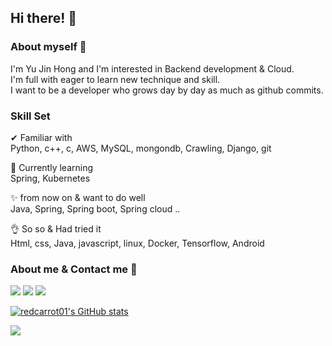 ## Hi there! 👋

### About myself 🥕

I'm Yu Jin Hong and I'm interested in Backend development & Cloud.   
I'm full with eager to learn new technique and skill.   
I want to be a developer who grows day by day as much as github commits.   


### Skill Set 

✔ Familiar with  
Python, c++, c, AWS, MySQL, mongondb, Crawling, Django, git

🙌 Currently learning   
Spring, Kubernetes

✨ from now on & want to do well   
Java, Spring, Spring boot, Spring cloud ..

👌 So so & Had tried it  
Html, css, Java, javascript, linux, Docker, Tensorflow, Android

### About me & Contact me 🙌

  <a href="https://velog.io/@redcarrot01"><img src="https://img.shields.io/badge/Tech%20Blog-11B48A?style=flat-square&logo=Vimeo&logoColor=white&link=https://velog.io/@redcarrot01"/></a>  <a href="https://www.linkedin.com/in/yujin-hong-b93454193"><image src="https://img.shields.io/badge/-LinkedIn-blue?style=flat-square&logo=Linkedin&logoColor=white&link=https://www.linkedin.com/in/yujin-hong-b93454193"/></a>  <a href="mailto:redccc9010@gmail.com"><img src="https://img.shields.io/badge/Gmail-d14836?style=flat-square&logo=Gmail&logoColor=white&link=viliketh1s98@naver.com"/></a> 


[![redcarrot01's GitHub stats](https://github-readme-stats.vercel.app/api?username=redcarrot01&count_private=true&show_icons=true&theme=omni)](https://github.com/anuraghazra/github-readme-stats)

<a href="https://hits.seeyoufarm.com"><img src="https://hits.seeyoufarm.com/api/count/incr/badge.svg?url=https%3A%2F%2Fgithub.com%2Fredcarrot01&count_bg=%2379C83D&title_bg=%23555555&icon=&icon_color=%23E7E7E7&title=hits&edge_flat=false"/></a>
